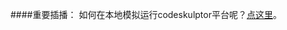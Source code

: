 ####重要插播：
如何在本地模拟运行codeskulptor平台呢？[点这里](https://github.com/OpenMindClub/OMOOC.py/wiki/codeskulptor_in_local)。
